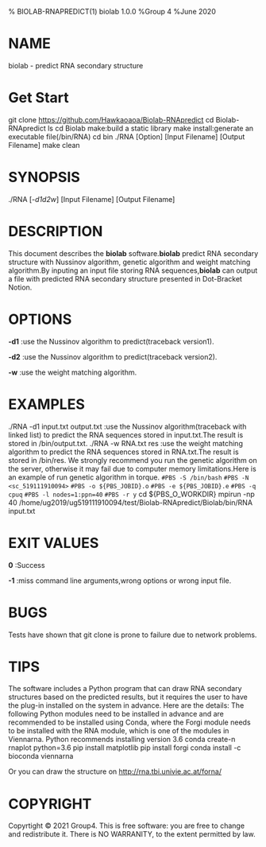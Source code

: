 % BIOLAB-RNAPREDICT(1) biolab 1.0.0
%Group 4
%June 2020

# NAME
biolab - predict RNA secondary structure

# Get Start
git clone https://github.com/Hawkaoaoa/Biolab-RNApredict
cd Biolab-RNApredict
ls
cd Biolab
make:build a static library
make install:generate an executable file(/bin/RNA)
cd bin
./RNA [Option] [Input Filename] [Output Filename]
make clean

# SYNOPSIS
./RNA [*-d1d2w*] [Input Filename] [Output Filename]

# DESCRIPTION
This document describes the **biolab** software.**biolab** predict RNA secondary structure with Nussinov algorithm, genetic algorithm and weight matching algorithm.By inputing an input file storing RNA sequences,**biolab** can output a file with predicted RNA secondary structure presented in Dot-Bracket Notion.

# OPTIONS
**-d1**
:use the Nussinov algorithm to predict(traceback version1).

**-d2**
:use the Nussinov algorithm to predict(traceback version2).

**-w**
:use the weight matching algorithm.

# EXAMPLES
./RNA -d1 input.txt output.txt
:use the Nussinov algorithm(traceback with linked list) to predict the RNA sequences stored in input.txt.The result is stored in /bin/output.txt.
./RNA -w RNA.txt res
:use the weight matching algorithm to predict the RNA sequences stored in RNA.txt.The result is stored in /bin/res.
We strongly recommend you run the genetic algorithm on the server, otherwise it may fail due to computer memory limitations.Here is an example of run genetic algorithm in torque.
`#PBS -S /bin/bash`
`#PBS -N <sc_519111910094>`
`#PBS -o ${PBS_JOBID}.o`
`#PBS -e ${PBS_JOBID}.e`
`#PBS -q cpuq`
`#PBS -l nodes=1:ppn=40`
`#PBS -r y`
cd ${PBS_O_WORKDIR}
mpirun -np 40 /home/ug2019/ug519111910094/test/Biolab-RNApredict/Biolab/bin/RNA input.txt

# EXIT VALUES
**0**
:Success

**-1**
:miss command line arguments,wrong options or wrong input file.

# BUGS
Tests have shown that git clone is prone to failure due to network problems. 

# TIPS
The software includes a Python program that can draw RNA secondary structures based on the predicted results, but it requires the user to have the plug-in installed on the system in advance.
Here are the details:
The following Python modules need to be installed in advance and are recommended to be installed using Conda, where the Forgi module needs to be installed with the RNA module, which is one of the modules in Viennarna.
Python recommends installing version 3.6
conda create-n rnaplot python=3.6
pip install matplotlib
pip install forgi
conda install -c bioconda viennarna

Or you can draw the structure on http://rna.tbi.univie.ac.at/forna/

# COPYRIGHT
Copyrtight © 2021 Group4. This is free software: you are free to change and redistribute it. There is NO WARRANITY, to the extent permitted by law.



